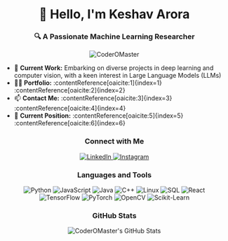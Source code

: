 <h1 align="center">👋 Hello, I'm Keshav Arora</h1>
<h3 align="center">🔍 A Passionate Machine Learning Researcher</h3>

<p align="center">
  <img src="https://komarev.com/ghpvc/?username=CoderOMaster&label=Profile%20views&color=0e75b6&style=flat" alt="CoderOMaster" />
</p>

- 🔭 **Current Work:** Embarking on diverse projects in deep learning and computer vision, with a keen interest in Large Language Models (LLMs)
- 👨‍💻 **Portfolio:** :contentReference[oaicite:1]{index=1}&#8203;:contentReference[oaicite:2]{index=2}
- 📫 **Contact Me:** :contentReference[oaicite:3]{index=3}&#8203;:contentReference[oaicite:4]{index=4}
- 💼 **Current Position:** :contentReference[oaicite:5]{index=5}&#8203;:contentReference[oaicite:6]{index=6}

<h3 align="center">Connect with Me</h3>
<p align="center">
  <a href="https://linkedin.com/in/keshav-arora-a6280b25a" target="_blank">
    <img src="https://img.shields.io/badge/LinkedIn-Keshav%20Arora-%230077B5?style=for-the-badge&logo=linkedin" alt="LinkedIn" />
  </a>
  <a href="https://instagram.com/keshav.bash" target="_blank">
    <img src="https://img.shields.io/badge/Instagram-keshav.bash-%23E4405F?style=for-the-badge&logo=instagram" alt="Instagram" />
  </a>
</p>

<h3 align="center">Languages and Tools</h3>
<p align="center">
  <!-- Add your icons here -->
  <img src="https://img.shields.io/badge/Python-3776AB?style=for-the-badge&logo=python&logoColor=white" alt="Python" />
  <img src="https://img.shields.io/badge/JavaScript-F7DF1E?style=for-the-badge&logo=javascript&logoColor=black" alt="JavaScript" />
  <img src="https://img.shields.io/badge/Java-007396?style=for-the-badge&logo=java&logoColor=white" alt="Java" />
  <img src="https://img.shields.io/badge/C++-00599C?style=for-the-badge&logo=cplusplus&logoColor=white" alt="C++" />
  <img src="https://img.shields.io/badge/Linux-FCC624?style=for-the-badge&logo=linux&logoColor=black" alt="Linux" />
  <img src="https://img.shields.io/badge/SQL-4479A1?style=for-the-badge&logo=postgresql&logoColor=white" alt="SQL" />
  <img src="https://img.shields.io/badge/React-61DAFB?style=for-the-badge&logo=react&logoColor=black" alt="React" />
  <img src="https://img.shields.io/badge/TensorFlow-FF6F00?style=for-the-badge&logo=tensorflow&logoColor=white" alt="TensorFlow" />
  <img src="https://img.shields.io/badge/PyTorch-EE4C2C?style=for-the-badge&logo=pytorch&logoColor=white" alt="PyTorch" />
  <img src="https://img.shields.io/badge/OpenCV-5C3EE8?style=for-the-badge&logo=opencv&logoColor=white" alt="OpenCV" />
  <img src="https://img.shields.io/badge/Scikit--Learn-F7931E?style=for-the-badge&logo=scikit-learn&logoColor=black" alt="Scikit-Learn" />
</p>

<h3 align="center">GitHub Stats</h3>
<p align="center">
  <img src="https://github-readme-stats.vercel.app/api?username=CoderOMaster&show_icons=true&locale=en" alt="CoderOMaster's GitHub Stats" />
</p>
